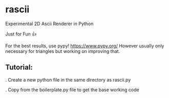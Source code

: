 # rascii
Experimental 2D Ascii Renderer in Python

Just for Fun 👍

For the best results, use pypy! https://www.pypy.org/ However usually only necessary for triangles but working on improving that.

Tutorial:
-----------
. Create a new python file in the same directory as rascii.py

. Copy from the boilerplate.py file to get the base working code
